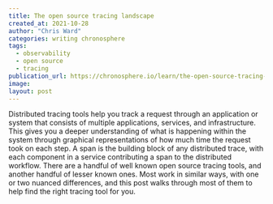 ```yaml
---
title: The open source tracing landscape
created_at: 2021-10-28
author: "Chris Ward"
categories: writing chronosphere
tags: 
  - observability
  - open source
  - tracing
publication_url: https://chronosphere.io/learn/the-open-source-tracing-landscape/
image:
layout: post
---
```


Distributed tracing tools help you track a request through an application or system that consists of multiple applications, services, and infrastructure. This gives you a deeper understanding of what is happening within the system through  graphical representations of how much time the request took on each step. A span is the building block of any distributed trace, with each component in a service contributing a span to the distributed workflow. There are a handful of well known open source tracing tools, and another handful of lesser known ones. Most work in similar ways, with one or two nuanced differences, and this post walks through most of them to help find the right tracing tool for you.